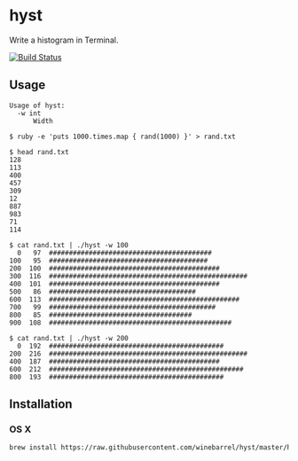 # hyst

Write a histogram in Terminal.

[![Build Status](https://travis-ci.org/winebarrel/hyst.svg?branch=master)](https://travis-ci.org/winebarrel/hyst)

## Usage

```
Usage of hyst:
  -w int
      Width
```

```
$ ruby -e 'puts 1000.times.map { rand(1000) }' > rand.txt

$ head rand.txt
128
113
400
457
309
12
887
983
71
114

$ cat rand.txt | ./hyst -w 100
  0   97  #########################################
100   95  ########################################
200  100  ###########################################
300  116  ##################################################
400  101  ###########################################
500   86  #####################################
600  113  ################################################
700   99  ##########################################
800   85  ####################################
900  108  ##############################################

$ cat rand.txt | ./hyst -w 200
  0  192  ############################################
200  216  ##################################################
400  187  ###########################################
600  212  #################################################
800  193  ############################################
```

## Installation

### OS X

```sh
brew install https://raw.githubusercontent.com/winebarrel/hyst/master/homebrew/hyst.rb
```
